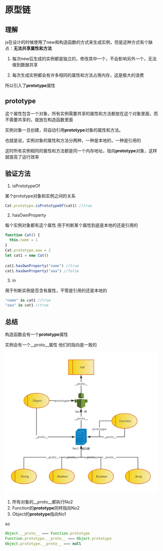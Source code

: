 # 原型链

## 理解
js在设计的时候使用了new和构造函数的方式来生成实例，但是这种方式有个缺点：**无法共享属性和方法**

1. 每次new后生成的实例都是独立的，修改其中一个，不会影响另外一个，无法做到数据共享

2. 每次生成实例都会有许多相同的属性和方法占用内存，这是极大的浪费

所以引入了**prototype**属性

## prototype
这个属性包含一个对象，所有实例需要共享的属性和方法都放在这个对象里面，而不需要共享的，就放在构造函数里面

实例对象一旦创建，将自动引用**prototype**对象的属性和方法。

也就是说，实例对象的属性和方法分两种，一种是本地的，一种是引用的

这时所有实例相同的属性和方法都是同一个内存地址，指向**prototype**对象，这样就提高了运行效率

## 验证方法
1. isPrototypeOf

某个prototype对象和实例之间的关系

```js
Cat.prototype.isPrototypeOf(cat1) //true
```

2. hasOwnProperty

每个实例对象都有这个属性 用于判断某个属性到底是本地的还是引用的

```js
function Cat() {
  this.name = 1
}
Cat.prototype.aaa = 2
let cat1 = new Cat()

cat1.hasOwnProperty("name") //true
cat1.hasOwnProperty("aaa") //false
```

3. in

用于判断实例是否含有属性，不管是引用的还是本地的
```js
"name" in cat1 //true
"aaa" in cat1 //true
```

## 总结
构造函数会有一个**prototype**属性

实例会有一个__proto__属性 他们的指向是一致的

![原型链](1.png)

1. 所有对象的__proto__都执行No2
2. Function的**prototype**同样指向No2
3. Object的**prototype**指向No1

so
```js
Object.__proto__ === Function.prototype
Function.prototype.__proto__ === Object.prototype
Object.prototype.__proto__ === null
```